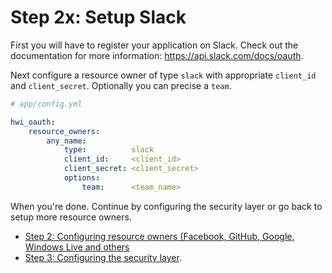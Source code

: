 Step 2x: Setup Slack
=====================
First you will have to register your application on Slack. Check out the
documentation for more information: https://api.slack.com/docs/oauth.

Next configure a resource owner of type `slack` with appropriate `client_id` and `client_secret`. Optionally you can precise a `team`.

```yaml
# app/config.yml

hwi_oauth:
    resource_owners:
        any_name:
            type:          slack
            client_id:     <client_id>
            client_secret: <client_secret>
            options:
                team:      <team_name>
```

When you're done. Continue by configuring the security layer or go back to setup more resource owners.

- [Step 2: Configuring resource owners (Facebook, GitHub, Google, Windows Live and others](../2-configuring_resource_owners.md)
- [Step 3: Configuring the security layer](../3-configuring_the_security_layer.md).
